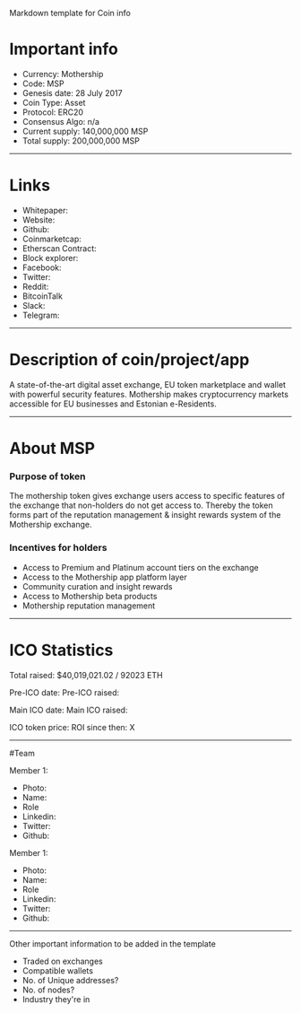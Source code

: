 Markdown template for Coin info

# Important info

+ Currency: Mothership
+ Code: MSP
+ Genesis date: 28 July 2017
+ Coin Type: Asset
+ Protocol: ERC20
+ Consensus Algo: n/a
+ Current supply: 140,000,000 MSP
+ Total supply: 200,000,000 MSP

---

# Links

+ Whitepaper:
+ Website:
+ Github:
+ Coinmarketcap:
+ Etherscan Contract:
+ Block explorer:
+ Facebook:
+ Twitter:
+ Reddit:
+ BitcoinTalk
+ Slack:
+ Telegram:

---

# Description of coin/project/app
A state-of-the-art digital asset exchange, EU token marketplace and wallet with powerful security features. Mothership makes cryptocurrency markets accessible for EU businesses and Estonian e-Residents.

---

# About MSP
### Purpose of token
The mothership token gives exchange users access to specific features of the exchange that non-holders do not get access to.
Thereby the token forms part of the reputation management & insight rewards system of the Mothership exchange.

### Incentives for holders
+ Access to Premium and Platinum account tiers on the exchange
+ Access to the Mothership app platform layer
+ Community curation and insight rewards
+ Access to Mothership beta products
+ Mothership reputation management

---

# ICO Statistics
Total raised: $40,019,021.02	/	92023 ETH

Pre-ICO date:
Pre-ICO raised:

Main ICO date:
Main ICO raised:

ICO token price:
ROI since then: X

---

#Team

Member 1:
+ Photo:
+ Name:
+ Role
+ Linkedin:
+ Twitter:
+ Github:

Member 1:
+ Photo:
+ Name:
+ Role
+ Linkedin:
+ Twitter:
+ Github:

---

Other important information to be added in the template
+ Traded on exchanges
+ Compatible wallets
+ No. of Unique addresses?
+ No. of nodes?
+ Industry they're in


